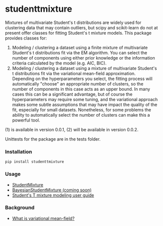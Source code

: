 # studenttmixture

Mixtures of multivariate Student's t distributions are widely used for clustering
data that may contain outliers, but scipy and scikit-learn do not at present
offer classes for fitting Student's t mixture models. This package provides classes
for:

1) Modeling / clustering a dataset using a finite mixture of multivariate Student's
t distributions fit via the EM algorithm. You can select the number of components
using either prior knowledge or the information criteria calculated by the model
(e.g. AIC, BIC).
2) Modeling / clustering a dataset using a mixture of multivariate Student's 
t distributions fit via the variational mean-field approximation. Depending on the
hyperparameters you select, the fitting process will automatically "choose" an 
appropriate number of clusters, so the number of components in this case acts
as an upper bound. In many cases this can be a significant advantage, but of course
the hyperparameters may require some tuning, and the variational approach makes
some subtle assumptions that may have impact the quality of the fit, especially for
small datasets. Nonetheless, for some problems the ability to automatically select the
number of clusters can make this a powerful tool.

(1) is available in version 0.0.1, (2) will be available in version 0.0.2.

Unittests for the package are in the tests folder.

### Installation

    pip install studenttmixture

### Usage

- [StudentMixture](https://github.com/jlparkI/mix_T/blob/main/Documentation/Finite_Mixture_Docs.md)<br>
- [BayesianStudentMixture (coming soon)](https://github.com/jlparkI/mix_T/blob/main/Documentation/Variational_Mixture_Docs.md)<br>
- [Student's T mixture modeling user guide](https://github.com/jlparkI/mix_T/blob/main/Documentation/Tutorial.md)<br>


### Background

- [What is variational mean-field?](https://github.com/jlparkI/mix_T/blob/main/Documentation/variational_mean_field.pdf)<br>
